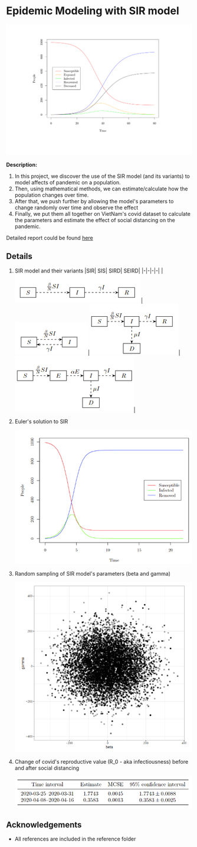 # Epidemic Modeling with SIR model

<p align="center">
    <img src="./doc/seird.png" alt="Icon" width="600">
</p>

**Description:**

1. In this project, we discover the use of the SIR model (and its variants) to model affects of pandemic on a population.
2. Then, using mathematical methods, we can estimate/calculate how the population changes over time.
3. After that, we push further by allowing the model's parameters to change randomly over time and observe the effect
4. Finally, we put them all together on VietNam's covid dataset to calculate the parameters and estimate the effect of social distancing on the pandemic.

Detailed report could be found [here](https://www.overleaf.com/read/mgzctpthrwbx)

## Details

1. SIR model and their variants
    |SIR| SIS| SIRD| SEIRD|
    |-|-|-|-|
    |![Screenshot](./doc/1.1.png)|![Screenshot](./doc/1.2.png)|![Screenshot](./doc/1.3.png)|![Screenshot](./doc/1.4.png)|
2. Euler's solution to SIR

    ![Screenshot](./doc/2.1.png)
3. Random sampling of SIR model's parameters (beta and gamma)

    ![Screenshot](./doc/3.1.png)
4. Change of covid's reproductive value (R_0 - aka infectiousness) before and after social distancing

    ![Screenshot](./doc/4.1.png)

## Acknowledgements

- All references are included in the reference folder
